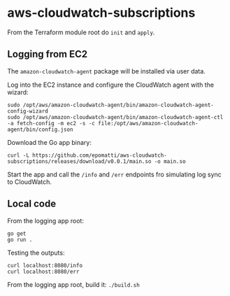 # aws-cloudwatch-subscriptions

From the Terraform module root do `init` and `apply`.

## Logging from EC2

The `amazon-cloudwatch-agent` package will be installed via user data.

Log into the EC2 instance and configure the CloudWatch agent with the wizard:

```
sudo /opt/aws/amazon-cloudwatch-agent/bin/amazon-cloudwatch-agent-config-wizard
sudo /opt/aws/amazon-cloudwatch-agent/bin/amazon-cloudwatch-agent-ctl -a fetch-config -m ec2 -s -c file:/opt/aws/amazon-cloudwatch-agent/bin/config.json
```

Download the Go app binary:

```
curl -L https://github.com/epomatti/aws-cloudwatch-subscriptions/releases/download/v0.0.1/main.so -o main.so
```

Start the app and call the `/info` and `/err` endpoints fro simulating log sync to CloudWatch.

## Local code

From the logging app root:

```
go get
go run .
```

Testing the outputs:

```
curl localhost:8080/info
curl localhost:8080/err
```

From the logging app root, build it: `./build.sh`
